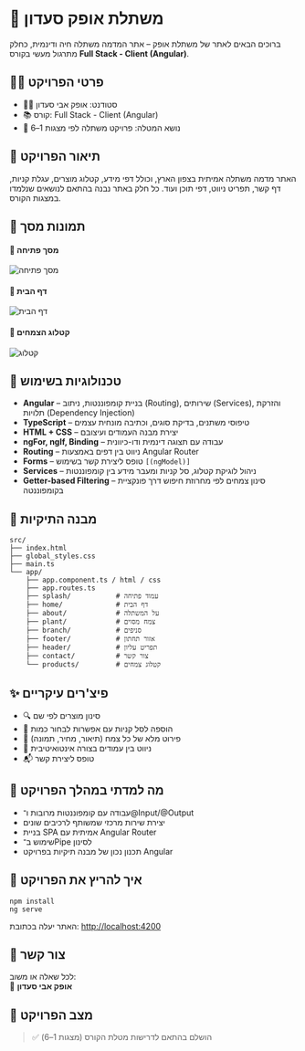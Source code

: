 # 🌿 משתלת אופק סעדון

ברוכים הבאים לאתר של משתלת אופק – אתר המדמה משתלה חיה ודינמית, כחלק מתרגול מעשי בקורס **Full Stack - Client (Angular)**.

## 🧑‍🎓 פרטי הפרויקט

- 👨‍💻 סטודנט: אופק אבי סעדון  
- 📚 קורס: Full Stack - Client (Angular)
- 🏫 נושא המטלה: פרויקט משתלה לפי מצגות 1–6

## 📝 תיאור הפרויקט

האתר מדמה משתלה אמיתית בצפון הארץ, וכולל דפי מידע, קטלוג מוצרים, עגלת קניות, דף קשר, תפריט ניווט, דפי תוכן ועוד. כל חלק באתר נבנה בהתאם לנושאים שנלמדו במצגות הקורס.

## 📸 תמונות מסך

#### 🔹 מסך פתיחה
![מסך פתיחה](./screenshots/splash.png)

#### 🔹 דף הבית
![דף הבית](./screenshots/home.png)

#### 🔹 קטלוג הצמחים
![קטלוג](./screenshots/catalog.png)

## 🧩 טכנולוגיות בשימוש

- **Angular** – בניית קומפוננטות, ניתוב (Routing), שירותים (Services), והזרקת תלויות (Dependency Injection)
- **TypeScript** – טיפוסי משתנים, בדיקת סוגים, וכתיבה מונחית עצמים
- **HTML + CSS** – יצירת מבנה העמודים ועיצובם
- **ngFor, ngIf, Binding** – עבודה עם תצוגה דינמית ודו-כיוונית
- **Routing** – ניווט בין דפים באמצעות Angular Router
- **Forms** – טופס ליצירת קשר בשימוש `[(ngModel)]`
- **Services** – ניהול לוגיקת קטלוג, סל קניות ומעבר מידע בין קומפוננטות
- **Getter-based Filtering** – סינון צמחים לפי מחרוזת חיפוש דרך פונקציית  בקומפוננטה  

## 📂 מבנה התיקיות

```
src/
├── index.html
├── global_styles.css
├── main.ts
└── app/
    ├── app.component.ts / html / css
    ├── app.routes.ts
    ├── splash/           # עמוד פתיחה
    ├── home/             # דף הבית
    ├── about/            # על המשתלה
    ├── plant/            # צמח מסוים
    ├── branch/           # סניפים
    ├── footer/           # אזור תחתון
    ├── header/           # תפריט עליון
    ├── contact/          # צור קשר
    └── products/         # קטלוג צמחים
```

## ✨ פיצ'רים עיקריים

- 🔍 סינון מוצרים לפי שם
- 🛒 הוספה לסל קניות עם אפשרות לבחור כמות
- 🧾 פירוט מלא של כל צמח (תיאור, מחיר, תמונה)
- 🧭 ניווט בין עמודים בצורה אינטואיטיבית
- 📬 טופס ליצירת קשר

## 📘 מה למדתי במהלך הפרויקט

- עבודה עם קומפוננטות מרובות ו־@Input/@Output
- יצירת שירות מרכזי שמשותף לרכיבים שונים
- בניית SPA אמיתית עם Angular Router
- שימוש ב־Pipe לסינון
- תכנון נכון של מבנה תיקיות בפרויקט Angular

## 🚀 איך להריץ את הפרויקט

```
npm install
ng serve
```

האתר יעלה בכתובת: [http://localhost:4200](http://localhost:4200)

## 📩 צור קשר

לכל שאלה או משוב:  
📧 **אופק אבי סעדון**

## 📅 מצב הפרויקט

> ✅ הושלם בהתאם לדרישות מטלת הקורס (מצגות 1–6)
